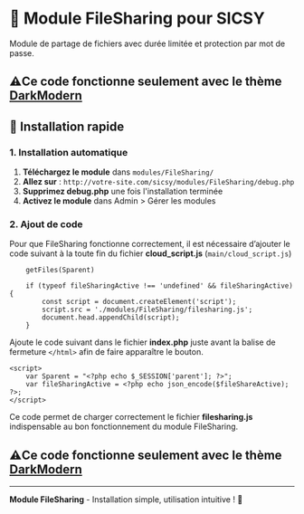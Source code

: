 # 🔗 Module FileSharing pour SICSY

Module de partage de fichiers avec durée limitée et protection par mot de passe.

## ⚠️Ce code fonctionne seulement avec le thème [**DarkModern**](https://github.com/pandev22/SiCSy-DarkModern)

## 🚀 Installation rapide

### 1. Installation automatique
1. **Téléchargez le module** dans `modules/FileSharing/`
2. **Allez sur** : `http://votre-site.com/sicsy/modules/FileSharing/debug.php`
3. **Supprimez debug.php** une fois l'installation terminée
4. **Activez le module** dans Admin > Gérer les modules

### 2. Ajout de code

Pour que FileSharing fonctionne correctement, il est nécessaire d’ajouter le code suivant à la toute fin du fichier **cloud_script.js** (`main/cloud_script.js`)

```
    getFiles(Sparent)

    if (typeof fileSharingActive !== 'undefined' && fileSharingActive) {
        const script = document.createElement('script');
        script.src = './modules/FileSharing/filesharing.js';
        document.head.appendChild(script);
    }
```

Ajoute le code suivant dans le fichier **index.php**  juste avant la balise de fermeture `</html>`  afin de faire apparaître le bouton.

```
<script>
    var Sparent = "<?php echo $_SESSION['parent']; ?>";
    var fileSharingActive = <?php echo json_encode($fileShareActive); ?>;
</script>
```

Ce code permet de charger correctement le fichier **filesharing.js** indispensable au bon fonctionnement du module FileSharing.

## ⚠️Ce code fonctionne seulement avec le thème [**DarkModern**](https://github.com/pandev22/SiCSy-DarkModern)

---

**Module FileSharing** - Installation simple, utilisation intuitive ! 🔗 
